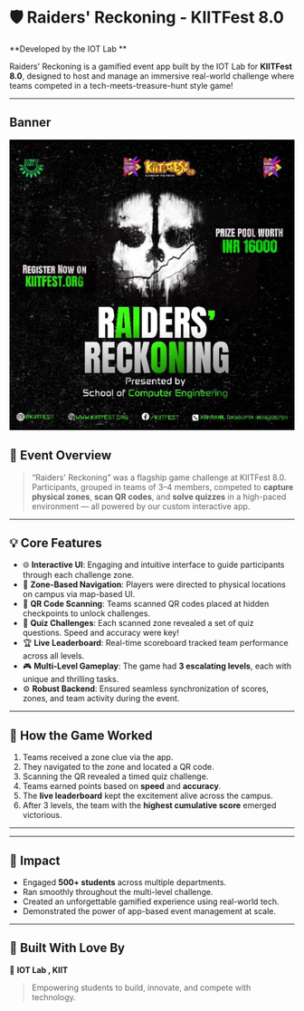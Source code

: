 # 🛡️ Raiders' Reckoning - KIITFest 8.0

**Developed by the IOT Lab **

Raiders' Reckoning is a gamified event app built by the IOT Lab for **KIITFest 8.0**, designed to host and manage an immersive real-world challenge where teams competed in a tech-meets-treasure-hunt style game!

---
## Banner

![Raiders' Reckoning Banner](https://github.com/iot-lab-kiit/RaidersReckoningApp/raw/master/Adobe%20Express%20-%20file.png?raw=true)

## 🎯 Event Overview

> “Raiders' Reckoning” was a flagship game challenge at KIITFest 8.0. Participants, grouped in teams of 3–4 members, competed to **capture physical zones**, **scan QR codes**, and **solve quizzes** in a high-paced environment — all powered by our custom interactive app.

---

## 💡 Core Features

- 🌐 **Interactive UI**: Engaging and intuitive interface to guide participants through each challenge zone.
- 🧭 **Zone-Based Navigation**: Players were directed to physical locations on campus via map-based UI.
- 📲 **QR Code Scanning**: Teams scanned QR codes placed at hidden checkpoints to unlock challenges.
- 🧠 **Quiz Challenges**: Each scanned zone revealed a set of quiz questions. Speed and accuracy were key!
- 🏆 **Live Leaderboard**: Real-time scoreboard tracked team performance across all levels.
- 🎮 **Multi-Level Gameplay**: The game had **3 escalating levels**, each with unique and thrilling tasks.
- ⚙️ **Robust Backend**: Ensured seamless synchronization of scores, zones, and team activity during the event.

---

## 🏁 How the Game Worked

1. Teams received a zone clue via the app.
2. They navigated to the zone and located a QR code.
3. Scanning the QR revealed a timed quiz challenge.
4. Teams earned points based on **speed** and **accuracy**.
5. The **live leaderboard** kept the excitement alive across the campus.
6. After 3 levels, the team with the **highest cumulative score** emerged victorious.

---



---

## 🚀 Impact

- Engaged **500+ students** across multiple departments.
- Ran smoothly throughout the multi-level challenge.
- Created an unforgettable gamified experience using real-world tech.
- Demonstrated the power of app-based event management at scale.

---




## 🤝 Built With Love By

🧠 **IOT Lab , KIIT**

> Empowering students to build, innovate, and compete with technology.



